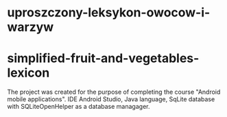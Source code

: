 # uproszczony-leksykon-owocow-i-warzyw
# simplified-fruit-and-vegetables-lexicon
The project was created for the purpose of completing the course "Android mobile applications".
IDE Android Studio, Java language, SqLite database with SQLiteOpenHelper as a database managager.
